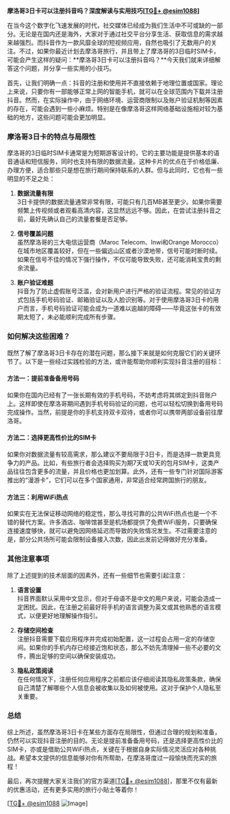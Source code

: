 **摩洛哥3日卡可以注册抖音吗？深度解读与实用技巧[[TG💪+ @esim1088](https://t.me/s/esim1088)]**

在当今这个数字化飞速发展的时代，社交媒体已经成为我们生活中不可或缺的一部分。无论是在国内还是海外，大家对于通过社交平台分享生活、获取信息的需求越来越强烈。而抖音作为一款风靡全球的短视频应用，自然也吸引了无数用户的关注。不过，如果你最近计划去摩洛哥旅行，并且带上了摩洛哥的3日临时SIM卡，可能会产生这样的疑问：**摩洛哥3日卡可以注册抖音吗？**今天我们就来详细解答这个问题，并分享一些实用的小技巧。

首先，让我们明确一点：抖音的注册和使用并不直接依赖于地理位置或国家。理论上来说，只要你有一部能够正常上网的智能手机，就可以在全球范围内下载并注册抖音。然而，在实际操作中，由于网络环境、运营商限制以及账户验证机制等因素的存在，可能会遇到一些小麻烦。特别是在像摩洛哥这样网络基础设施相对较为基础的地方，这些问题可能会更加明显。

### **摩洛哥3日卡的特点与局限性**

摩洛哥的3日临时SIM卡通常是为短期游客设计的，它的主要功能是提供基本的语音通话和短信服务，同时也支持有限的数据流量。这种卡片的优点在于价格低廉、办理方便，适合那些只是想在旅行期间保持联系的人群。但与此同时，它也有一些明显的不足之处：

1. **数据流量有限**  
   3日卡提供的数据流量通常非常有限，可能只有几百MB甚至更少。如果你需要频繁上传视频或者观看高清内容，这显然远远不够。因此，在尝试注册抖音之前，最好先确认自己的流量套餐是否足够。

2. **信号覆盖问题**  
   虽然摩洛哥的三大电信运营商（Maroc Telecom、Inwi和Orange Morocco）在城市地区覆盖较好，但在一些偏远山区或者沙漠地带，信号可能时断时续。如果在信号不佳的情况下强行操作，不仅可能导致失败，还可能消耗宝贵的剩余流量。

3. **账户验证难题**  
   抖音为了防止虚假账号泛滥，会对新用户进行严格的验证流程。常见的验证方式包括手机号码验证、邮箱验证以及人脸识别等。对于使用摩洛哥3日卡的用户而言，手机号码验证可能会成为一道难以逾越的障碍——毕竟这张卡的有效期太短了，未必能顺利完成所有步骤。

### **如何解决这些困难？**

既然了解了摩洛哥3日卡存在的潜在问题，那么接下来就是如何克服它们的关键环节了。以下是一些经过实践检验的方法，或许能帮助你顺利实现抖音注册的目标：

#### **方法一：提前准备备用号码**
如果你在国内已经有了一张长期有效的手机号码，不妨考虑将其绑定到抖音账户上。这样即使在摩洛哥期间遇到手机号码验证的问题，也可以轻松切换到备用号码完成操作。当然，前提是你的手机支持双卡双待，或者你可以携带两部设备前往摩洛哥。

#### **方法二：选择更高性价比的SIM卡**
如果你对数据流量有较高需求，那么建议不要局限于3日卡，而是选择一款更具竞争力的产品。比如，有些旅行者会选择购买为期7天或10天的包月SIM卡，这类产品往往包含更多的流量，并且价格也更加划算。此外，还有一些专门针对国际游客推出的“漫游卡”，它们可以在多个国家通用，非常适合经常跨国旅行的朋友。

#### **方法三：利用WiFi热点**
如果实在无法保证移动网络的稳定性，那么寻找可靠的公共WiFi热点也是一个不错的替代方案。许多酒店、咖啡馆甚至是机场都提供了免费WiFi服务，只要确保连接速度够快，就可以避免因网络延迟而导致的失败情况发生。不过需要注意的是，部分公共场所可能会限制设备接入次数，因此出发前记得做好充分准备。

### **其他注意事项**

除了上述提到的技术层面的因素外，还有一些细节也需要引起注意：

1. **语言设置**  
   抖音界面默认采用中文显示，但对于母语不是中文的用户来说，可能会造成一定困扰。因此，在注册之前最好将手机的语言调整为英文或其他熟悉的语言模式，以便更好地理解操作指引。

2. **存储空间检查**  
   注册抖音需要下载应用程序并完成初始配置，这一过程会占用一定的存储空间。如果你的手机内存已经接近饱和状态，那么不妨先清理掉一些不必要的文件，腾出足够的空间以确保安装成功。

3. **隐私政策阅读**  
   在任何情况下，注册任何应用程序之前都应该仔细阅读其隐私政策条款，确保自己清楚了解哪些个人信息会被收集以及如何被使用。这对于保护个人隐私至关重要。

### **总结**

综上所述，虽然摩洛哥3日卡在某些方面存在局限性，但通过合理的规划和准备，仍然可以实现抖音注册的目的。无论是提前准备备用号码，还是选择更高性价比的SIM卡，亦或是借助公共WiFi热点，关键在于根据自身实际情况灵活应对各种挑战。希望本文提供的信息能够对你有所帮助，在摩洛哥度过一段愉快而充实的旅程！

最后，再次提醒大家关注我们的官方渠道[[TG💪+ @esim1088](https://t.me/s/esim1088)]，那里不仅有最新的优惠活动，还有更多实用的旅行小贴士等着你！  

[[TG💪+ @esim1088](https://t.me/s/esim1088) ![Image](https://i.postimg.cc/4NQfJmqS/Snipaste-2025-05-13-00-14-12.png)]